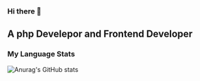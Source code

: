 ### Hi there 👋
<h2>A php Develepor and Frontend Developer</h2>


<h3>My Language Stats</h3>

![Anurag's GitHub stats](https://github-readme-stats.vercel.app/api?username=justizha&show_icons=true&bg_color=#fff)
